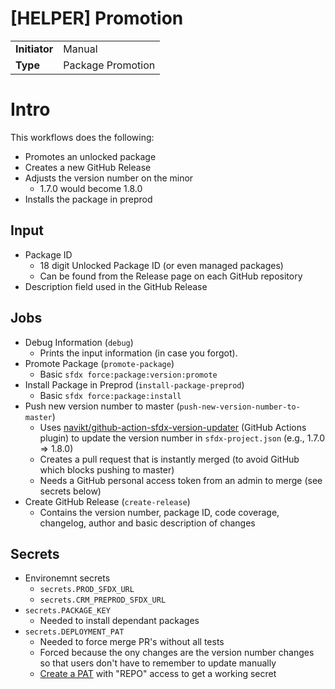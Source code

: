 # [HELPER] Promotion

|               |                         |
| ------------- | ----------------------- |
| **Initiator** | Manual                  | 
| **Type**      | Package Promotion       |

# Intro

This workflows does the following: 

- Promotes an unlocked package
- Creates a new GitHub Release
- Adjusts the version number on the minor
    - 1.7.0 would become 1.8.0
- Installs the package in preprod

## Input

- Package ID
    - 18 digit Unlocked Package ID (or even managed packages)
    - Can be found from the Release page on each GitHub repository
- Description field used in the GitHub Release

## Jobs

- Debug Information (`debug`)
    - Prints the input information (in case you forgot).
- Promote Package (`promote-package`)
    - Basic `sfdx force:package:version:promote`
- Install Package in Preprod (`install-package-preprod`)
    - Basic `sfdx force:package:install`
- Push new version number to master (`push-new-version-number-to-master`)
    - Uses [navikt/github-action-sfdx-version-updater](https://github.com/navikt/github-action-sfdx-version-updater) (GitHub Actions plugin) to update the version number in `sfdx-project.json` (e.g., 1.7.0 => 1.8.0)
    - Creates a pull request that is instantly merged (to avoid GitHub which blocks pushing to master)
    - Needs a GitHub personal access token from an admin to merge (see secrets below)
- Create GitHub Release (`create-release`)
    - Contains the version number, package ID, code coverage, changelog, author and basic description of changes

## Secrets

- Environemnt secrets
    - `secrets.PROD_SFDX_URL`
    - `secrets.CRM_PREPROD_SFDX_URL`
- `secrets.PACKAGE_KEY`
    - Needed to install dependant packages
- `secrets.DEPLOYMENT_PAT`
    - Needed to force merge PR's without all tests
    - Forced because the ony changes are the version number changes so that users don't have to remember to update manually
    - [Create a PAT](https://docs.github.com/en/enterprise/2.17/user/github/authenticating-to-github/creating-a-personal-access-token-for-the-command-line) with "REPO" access to get a working secret